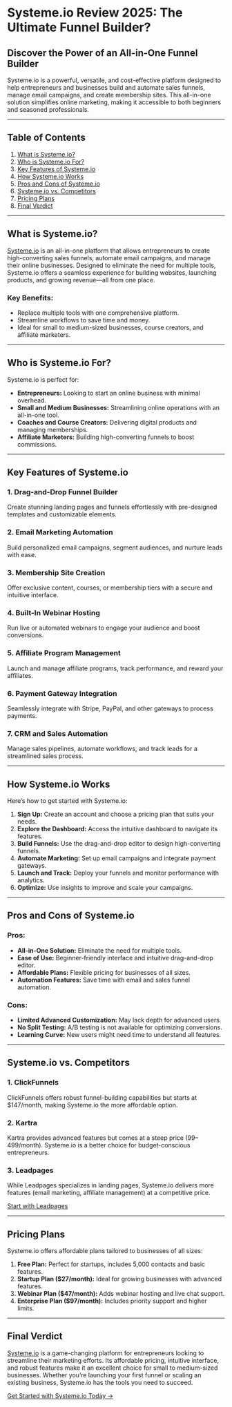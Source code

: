 # Systeme.io Review 2025: The Ultimate Funnel Builder?

## Discover the Power of an All-in-One Funnel Builder

Systeme.io is a powerful, versatile, and cost-effective platform designed to help entrepreneurs and businesses build and automate sales funnels, manage email campaigns, and create membership sites. This all-in-one solution simplifies online marketing, making it accessible to both beginners and seasoned professionals.

---

## Table of Contents

1. [What is Systeme.io?](#what-is-systemeio)
2. [Who is Systeme.io For?](#who-is-systemeio-for)
3. [Key Features of Systeme.io](#key-features-of-systemeio)
4. [How Systeme.io Works](#how-systemeio-works)
5. [Pros and Cons of Systeme.io](#pros-and-cons-of-systemeio)
6. [Systeme.io vs. Competitors](#systemeio-vs-competitors)
7. [Pricing Plans](#pricing-plans)
8. [Final Verdict](#final-verdict)

---

## What is Systeme.io?

[Systeme.io](https://bit.ly/LEadPages) is an all-in-one platform that allows entrepreneurs to create high-converting sales funnels, automate email campaigns, and manage their online businesses. Designed to eliminate the need for multiple tools, Systeme.io offers a seamless experience for building websites, launching products, and growing revenue—all from one place.

### Key Benefits:
- Replace multiple tools with one comprehensive platform.
- Streamline workflows to save time and money.
- Ideal for small to medium-sized businesses, course creators, and affiliate marketers.

---

## Who is Systeme.io For?

Systeme.io is perfect for:
- **Entrepreneurs:** Looking to start an online business with minimal overhead.
- **Small and Medium Businesses:** Streamlining online operations with an all-in-one tool.
- **Coaches and Course Creators:** Delivering digital products and managing memberships.
- **Affiliate Marketers:** Building high-converting funnels to boost commissions.

---

## Key Features of Systeme.io

### 1. Drag-and-Drop Funnel Builder
Create stunning landing pages and funnels effortlessly with pre-designed templates and customizable elements.

### 2. Email Marketing Automation
Build personalized email campaigns, segment audiences, and nurture leads with ease.

### 3. Membership Site Creation
Offer exclusive content, courses, or membership tiers with a secure and intuitive interface.

### 4. Built-In Webinar Hosting
Run live or automated webinars to engage your audience and boost conversions.

### 5. Affiliate Program Management
Launch and manage affiliate programs, track performance, and reward your affiliates.

### 6. Payment Gateway Integration
Seamlessly integrate with Stripe, PayPal, and other gateways to process payments.

### 7. CRM and Sales Automation
Manage sales pipelines, automate workflows, and track leads for a streamlined sales process.

---

## How Systeme.io Works

Here’s how to get started with Systeme.io:

1. **Sign Up:** Create an account and choose a pricing plan that suits your needs.
2. **Explore the Dashboard:** Access the intuitive dashboard to navigate its features.
3. **Build Funnels:** Use the drag-and-drop editor to design high-converting funnels.
4. **Automate Marketing:** Set up email campaigns and integrate payment gateways.
5. **Launch and Track:** Deploy your funnels and monitor performance with analytics.
6. **Optimize:** Use insights to improve and scale your campaigns.

---

## Pros and Cons of Systeme.io

### Pros:
- **All-in-One Solution:** Eliminate the need for multiple tools.
- **Ease of Use:** Beginner-friendly interface and intuitive drag-and-drop editor.
- **Affordable Plans:** Flexible pricing for businesses of all sizes.
- **Automation Features:** Save time with email and sales funnel automation.

### Cons:
- **Limited Advanced Customization:** May lack depth for advanced users.
- **No Split Testing:** A/B testing is not available for optimizing conversions.
- **Learning Curve:** New users might need time to understand all features.

---

## Systeme.io vs. Competitors

### 1. **ClickFunnels**  
ClickFunnels offers robust funnel-building capabilities but starts at $147/month, making Systeme.io the more affordable option.

### 2. **Kartra**  
Kartra provides advanced features but comes at a steep price ($99–$499/month). Systeme.io is a better choice for budget-conscious entrepreneurs.

### 3. **Leadpages**  
While Leadpages specializes in landing pages, Systeme.io delivers more features (email marketing, affiliate management) at a competitive price.

[Start with Leadpages](https://bit.ly/LEadPages)

---

## Pricing Plans

Systeme.io offers affordable plans tailored to businesses of all sizes:

1. **Free Plan:** Perfect for startups, includes 5,000 contacts and basic features.
2. **Startup Plan ($27/month):** Ideal for growing businesses with advanced features.
3. **Webinar Plan ($47/month):** Adds webinar hosting and live chat support.
4. **Enterprise Plan ($97/month):** Includes priority support and higher limits.

---

## Final Verdict

[Systeme.io](https://bit.ly/LEadPages) is a game-changing platform for entrepreneurs looking to streamline their marketing efforts. Its affordable pricing, intuitive interface, and robust features make it an excellent choice for small to medium-sized businesses. Whether you’re launching your first funnel or scaling an existing business, Systeme.io has the tools you need to succeed.

[Get Started with Systeme.io Today →](https://bit.ly/LEadPages)
